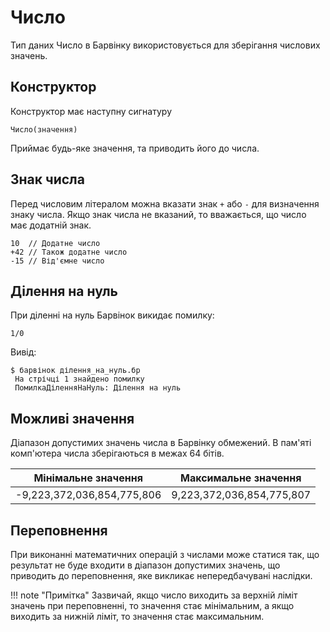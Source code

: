 # Число

Тип даних Число в Барвінку використовується для зберігання числових значень.

## Конструктор

Конструктор має наступну сигнатуру

``` periwinkle linenums="0"
Число(значення)
```

Приймає будь-яке значення, та приводить його до числа.

## Знак числа

Перед числовим літералом можна вказати знак `+` або `-` для визначення знаку числа. Якщо знак числа не вказаний, то вважається, що число має додатній знак.

``` periwinkle linenums="0"
10  // Додатне число
+42 // Також додатне число
-15 // Від'ємне число
```

## Ділення на нуль

При діленні на нуль Барвінок викидає помилку:

``` periwinkle linenums="0" title="ділення_на_нуль.бр"
1/0
```

Вивід:

``` console linenums="0"
$ барвінок ділення_на_нуль.бр
 На стрічці 1 знайдено помилку
 ПомилкаДіленняНаНуль: Ділення на нуль
```

## Можливі значення

Діапазон допустимих значень числа в Барвінку обмежений. В пам'яті комп'ютера числа зберігаються в межах 64 бітів.

| Мінімальне значення        | Максимальне значення      |
| -------------------------- | ------------------------- |
| -9,223,372,036,854,775,806 | 9,223,372,036,854,775,807 |

## Переповнення
При виконанні математичних операцій з числами може статися так, що результат не буде входити в діапазон допустимих значень, що приводить до переповнення, яке викликає непередбачувані наслідки.

!!! note "Примітка"
    Зазвичай, якщо число виходить за верхній ліміт значень при переповненні, то значення стає мінімальним, а якщо виходить за нижній ліміт, то значення стає максимальним.
 